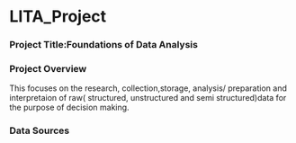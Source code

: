 # LITA_Project

### Project Title:Foundations of Data Analysis

### Project Overview
This focuses on the research, collection,storage, analysis/ preparation and interpretaion of
raw( structured, unstructured and semi structured)data for the purpose of decision making.

### Data Sources
